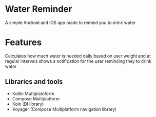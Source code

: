 
# Water Reminder

A simple Android and iOS app made to remind you to drink water

# Features
Calculates how much water is needed daily based on user weight and at regular intervals shows a notification for the user reminding they to drink water


## Libraries and tools
- Kotlin Multiplatoform
- Compose Multiplatform
- Koin (DI library)
- Voyager (Compose Multiplatform navigation library)

